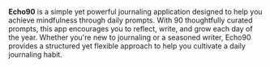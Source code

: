 **Echo90** is a simple yet powerful journaling application designed to help you achieve mindfulness through daily prompts. With 90 thoughtfully curated prompts, this app encourages you to reflect, write, and grow each day of the year. Whether you're new to journaling or a seasoned writer, Echo90 provides a structured yet flexible approach to help you cultivate a daily journaling habit.

